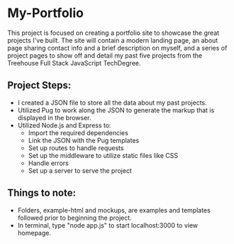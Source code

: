 # My-Portfolio
 
This project is focused on creating a portfolio site to showcase the great projects I've built. The site will contain a modern landing page, an about page sharing contact info and a brief description on myself, and a series of project pages to show off and detail my past five projects from the Treehouse Full Stack JavaScript TechDegree. 

## Project Steps:
* I created a JSON file to store all the data about my past projects.
* Utilized Pug to work along the JSON to generate the markup that is displayed in the browser.
* Utilized Node.js and Express to:
    * Import the required dependencies
    * Link the JSON with the Pug templates
    * Set up routes to handle requests
    * Set up the middleware to utilize static files like CSS
    * Handle errors
    * Set up a server to serve the project

## Things to note:
* Folders, example-html and mockups, are examples and templates followed prior to beginning the project.
* In terminal, type "node app.js" to start localhost:3000 to view homepage.